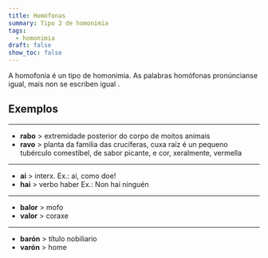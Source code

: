 ```yaml
---
title: Homófonas
summary: Tipo 3 de homonimia
tags:
  - homonimia
draft: false
show_toc: false
---
```

A homofonía é un tipo de homonimia. As palabras homófonas pronúncianse igual, mais non se escriben igual
.

## Exemplos

- - -

* **rabo** > extremidade posterior do corpo de moitos animais
* **ravo** > planta
  da familia das crucíferas, cuxa raíz é un pequeno tubérculo comestíbel, de sabor picante, e cor, xeralmente, vermella

- - -

* **ai** > interx. Ex.: ai, como doe!
* **hai** > verbo haber Ex.: Non hai ninguén

- - -
* **balor** > mofo
* **valor** > coraxe

- - -
* **barón** > título nobiliario
* **varón** > home